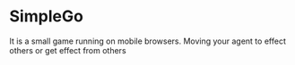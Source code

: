 # SimpleGo
It is a small game running on mobile browsers. Moving your agent to effect others or get effect from others 
